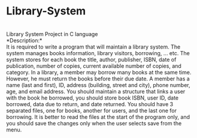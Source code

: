 # Library-System
<br>
Library System Project in C language
<br>
*Description:*
<br>
It is required to write a program that will maintain a library system. The system manages
books information, library visitors, borrowing, ... etc.
The system stores for each book the title, author, publisher, ISBN, date of publication, number of copies, current available number of copies, and category.
In a library, a member may borrow many books at the same time. However, he must return the books before their due date. A member has a name (last and first), ID, address (building, street and city), phone number, age, and email address.
You should maintain a structure that links a user with the book he borrowed, you should store book ISBN, user ID, date borrowed, data due to return, and date returned.
You should have 3 separated files, one for books, another for users, and the last one for borrowing. It is better to read the files at the start of the program only, and you should save the changes only when the user selects save from the menu.
